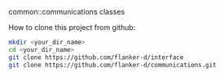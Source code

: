 common::communications classes

How to clone this project from github:

```bash
mkdir <your_dir_name>
cd <your_dir_name>
git clone https://github.com/flanker-d/interface
git clone https://github.com/flanker-d/communications.git
```